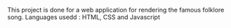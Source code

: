 This project is done for a web application for rendering the famous folklore song.
Languages usedd : HTML, CSS and Javascript
